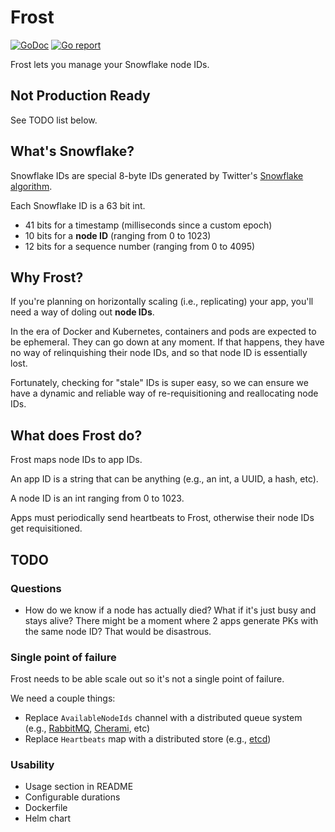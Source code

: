 # Frost
[![GoDoc](https://godoc.org/github.com/kevinmichaelchen/frost?status.svg)](https://godoc.org/github.com/kevinmichaelchen/frost)
[![Go report](http://goreportcard.com/badge/kevinmichaelchen/frost)](http://goreportcard.com/report/kevinmichaelchen/frost) 

Frost lets you manage your Snowflake node IDs.

## Not Production Ready
See TODO list below.

## What's Snowflake?
Snowflake IDs are special 8-byte IDs generated by Twitter's 
[Snowflake](https://developer.twitter.com/en/docs/basics/twitter-ids) 
[algorithm](https://blog.twitter.com/engineering/en_us/a/2010/announcing-snowflake.html).

Each Snowflake ID is a 63 bit int.
- 41 bits for a timestamp (milliseconds since a custom epoch)
- 10 bits for a **node ID** (ranging from 0 to 1023)
- 12 bits for a sequence number (ranging from 0 to 4095)

## Why Frost?
If you're planning on horizontally scaling (i.e., replicating) your app, 
you'll need a way of doling out **node IDs**.

In the era of Docker and Kubernetes, containers and pods are expected to be ephemeral.
They can go down at any moment.
If that happens, they have no way of relinquishing their node IDs, 
and so that node ID is essentially lost.

Fortunately, checking for "stale" IDs is super easy, so we can ensure
we have a dynamic and reliable way of re-requisitioning and reallocating node IDs.

## What does Frost do?
Frost maps node IDs to app IDs.

An app ID is a string that can be anything (e.g., an int, a UUID, a hash, etc).

A node ID is an int ranging from 0 to 1023.

Apps must periodically send heartbeats to Frost, otherwise their node IDs get requisitioned.

## TODO
### Questions
- How do we know if a node has actually died? 
What if it's just busy and stays alive? 
There might be a moment where 2 apps generate PKs with the same node ID?
That would be disastrous.

### Single point of failure
Frost needs to be able scale out so it's not a single point of failure.

We need a couple things:
- Replace `AvailableNodeIds` channel with a distributed queue system 
(e.g., [RabbitMQ](https://www.rabbitmq.com/), [Cherami](https://github.com/uber/cherami-server), etc)
- Replace `Heartbeats` map with a distributed store (e.g., [etcd](https://github.com/coreos/etcd))

### Usability
- Usage section in README
- Configurable durations
- Dockerfile
- Helm chart